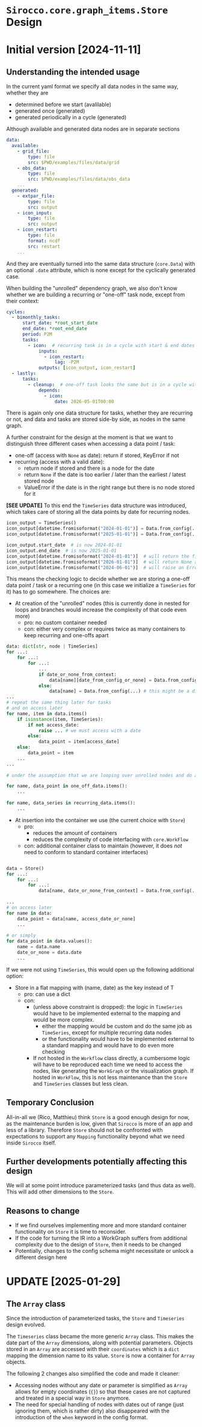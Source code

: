 # `Sirocco.core.graph_items.Store` Design

# Initial version [2024-11-11] 

## Understanding the intended usage

In the current yaml format we specify all data nodes in the same way, whether they are

- determined before we start (avalilable)
- generated once (generated)
- generated periodically in a cycle (generated)

Although available and generated data nodes are in separate sections


```yaml
data:
  available:
    - grid_file:
        type: file
        src: $PWD/examples/files/data/grid
    - obs_data:
        type: file
        src: $PWD/examples/files/data/obs_data
    ...
  generated:
    - extpar_file:
        type: file
        src: output
    - icon_input:
        type: file
        src: output
    - icon_restart:
        type: file
        format: ncdf
        src: restart
    ...
```


And they are eventually turned into the same data structure (`core.Data`) with an optional `.date` attribute, which is none except for the cyclically generated case.

When building the "unrolled" dependency graph, we also don't know whether we are building a recurring or "one-off" task node, except from their context:

```yaml
cycles:
  - bimonthly_tasks:
      start_date: *root_start_date
      end_date: *root_end_date
      period: P2M
      tasks:
        - icon:  # recurring task is in a cycle with start & end dates
            inputs:
              - icon_restart:
                  lag: -P2M
            outputs: [icon_output, icon_restart]
  - lastly:
      tasks:
        - cleanup:  # one-off task looks the same but is in a cycle without start & end dates
            depends:
              - icon:
                  date: 2026-05-01T00:00

```

There is again only one data structure for tasks, whether they are recurring or not, and data and tasks are stored side-by side, as nodes in the same graph.

A further constraint for the design at the moment is that we want to distinguish three different cases when accessing a data point / task:

- one-off (access with `None` as date): return if stored, KeyError if not
- recurring (access with a valid date):
    - return node if stored and there is a node for the date
    - return `None` if the date is too earlier / later than the earliest / latest stored node
    - ValueError if the date is in the right range but there is no node stored for it

**[SEE UPDATE]** To this end the `TimeSeries` data structure was introduced, which takes care of storing all the data points by date for recurring nodes.

```python
icon_output = TimeSeries()
icon_output[datetime.fromisoformat("2024-01-01")] = Data.from_config(...)
icon_output[datetime.fromisoformat("2025-01-01")] = Data.from_config(...)

icon_output.start_date  # is now 2024-01-01
icon_output.end_date  # is now 2025-01-01
icon_output[datetime.fromisoformat("2024-01-01")]  # will return the first entry
icon_output[datetime.fromisoformat("2026-01-01")]  # will return None and log a warning
icon_output[datetime.fromisoformat("2024-06-01")]  # will raise an Error
```

This means the checking logic to decide whether we are storing a one-off data point / task or a recurring one (in this case we initialize a `TimeSeries` for it) has to go somewhere. The choices are:

- At creation of the "unrolled" nodes (this is currently done in nested for loops and branches would increase the complexity of that code even more)
    - pro: no custom container needed
    - con: either very complex or requires twice as many containers to keep recurring and one-offs apart

```python
data: dict[str, node | TimeSeries]
for ...:
    for ...:
        for ...:
            ...
            if date_or_none_from_context:
                data[name][date_from_config_or_none] = Data.from_config(...)
            else:
                data[name] = Data.from_config(...) # this might be a different container to simplify access logic
...
# repeat the same thing later for tasks
# and on access later
for name, item in data.items()
    if isinstance(item, TimeSeries):
        if not access_date:
            raise ... # we must access with a date
        else:
            data_point = item[access_date]
    else:
        data_point = item
    ...
...
        
# under the assumption that we are looping over unrolled nodes and do again not know whether they are recurring. If they are stored separately, this would be simpler but twice as many loops.

for name, data_point in one_off_data.items():
    ...
    
for name, data_series in recurring_data.items():
    ...
```

- At insertion into the container we use (the current choice with `Store`)
    - pro:
        - reduces the amount of containers
        - reduces the complexity of code interfacing with `core.WorkFlow`
    - con: additional container class to maintain (however, it does *not* need to conform to standard container interfaces)

```python

data = Store()
for ...:
    for ...:
        for ...:
            data[name, date_or_none_from_context] = Data.from_config(...)
            
...
# on access later
for name in data:
    data_point = data[name, access_date_or_none]
    ...
    
# or simply
for data_point in data.values():
    name = data.name
    date_or_none = data.date
    ...
```

If we were not using `TimeSeries`, this would open up the following additional option:

- Store in a flat mapping with (name, date) as the key instead of T
    - pro: can use a dict
    - con:
        - (unless above constraint is dropped): the logic in `TimeSeries` would have to be implemented external to the mapping and would be more complex.
            - either the mapping would be custom and do the same job as `TimeSeries`, except for multiple recurring data nodes
            - or the functionality would have to be implemented external to a standard mapping and would have to do even more checking
        - If not hosted in the `Workflow` class directly, a cumbersome logic will have to be reproduced each time we need to access the nodes, like generating the `WorkGraph` or the visualization graph. If hosted in `WorkFlow`, this is not less maintenance than the `Store` and `TimeSeries` classes but less clean.

## Temporary Conclusion

All-in-all we (Rico, Matthieu) think `Store` is a good enough design for now, as the maintenance burden is low, given that `Sirocco` is more of an app and less of a library. Therefore `Store` should not be confronted with expectations to support any `Mapping` functionality beyond what we need inside `Sirocco` itself.

## Further developments potentially affecting this design

We will at some point introduce parameterized tasks (and thus data as well). This will add other dimensions to the `Store`. 

## Reasons to change

- If we find ourselves implementing more and more standard container functionality on `Store` it is time to reconsider.
- If the code for turning the IR into a WorkGraph suffers from additional complexity due to the design of `Store`, then it needs to be changed
- Potentially, changes to the config schema might necessitate or unlock a different design here


# UPDATE [2025-01-29]

## The `Array` class

Since the introduction of parameterized tasks, the `Store` and `Timeseries` design evolved.

The `Timeseries` class became the more generic `Array` class. This makes the date part of the `Array` dimensions, along with potential parameters. Objects stored in an `Array` are accessed with their `coordinates` which is a `dict` mapping the dimension name to its value. `Store` is now a container for `Array` objects.

The following 2 changes also simplified the code and made it cleaner:
- Accessing nodes without any date or parameter is simplified as `Array` allows for empty coordinates (`{}`) so that these cases are not captured and treated in a special way in `Store` anymore.
- The need for special handling of nodes with dates out of range (just ignoring them, which is rather dirty) also disappeared with the introduction of the `when` keyword in the config format.



